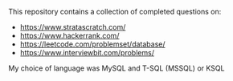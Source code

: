 This repository contains a collection of completed questions on:

- https://www.stratascratch.com/
- https://www.hackerrank.com/
- https://leetcode.com/problemset/database/
- https://www.interviewbit.com/problems/

My choice of language was MySQL and T-SQL (MSSQL) or KSQL